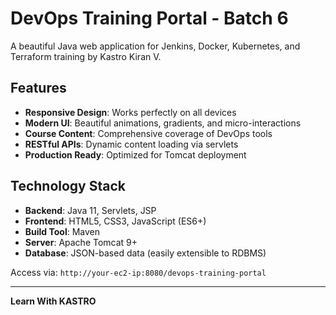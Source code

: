 # DevOps Training Portal - Batch 6

A beautiful Java web application for Jenkins, Docker, Kubernetes, and Terraform training by Kastro Kiran V.

## Features

- **Responsive Design**: Works perfectly on all devices
- **Modern UI**: Beautiful animations, gradients, and micro-interactions
- **Course Content**: Comprehensive coverage of DevOps tools
- **RESTful APIs**: Dynamic content loading via servlets
- **Production Ready**: Optimized for Tomcat deployment

## Technology Stack

- **Backend**: Java 11, Servlets, JSP
- **Frontend**: HTML5, CSS3, JavaScript (ES6+)
- **Build Tool**: Maven
- **Server**: Apache Tomcat 9+
- **Database**: JSON-based data (easily extensible to RDBMS)


Access via: `http://your-ec2-ip:8080/devops-training-portal`

---

**Learn With KASTRO**
